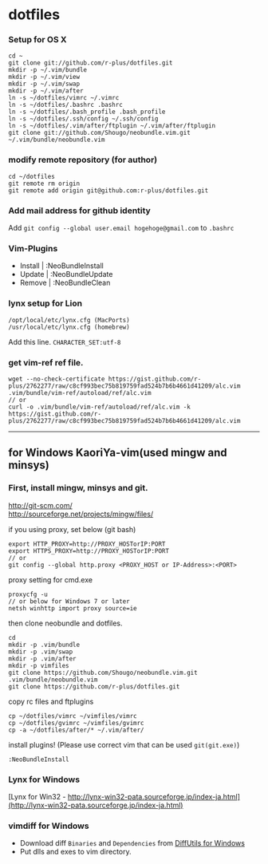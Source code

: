 # dotfiles

### Setup for OS X

    cd ~
    git clone git://github.com/r-plus/dotfiles.git
    mkdir -p ~/.vim/bundle
    mkdir -p ~/.vim/view
    mkdir -p ~/.vim/swap
    mkdir -p ~/.vim/after
    ln -s ~/dotfiles/vimrc ~/.vimrc
    ln -s ~/dotfiles/.bashrc .bashrc
    ln -s ~/dotfiles/.bash_profile .bash_profile
    ln -s ~/dotfiles/.ssh/config ~/.ssh/config
    ln -s ~/dotfiles/.vim/after/ftplugin ~/.vim/after/ftplugin
    git clone git://github.com/Shougo/neobundle.vim.git ~/.vim/bundle/neobundle.vim

### modify remote repository (for author)

    cd ~/dotfiles
    git remote rm origin
    git remote add origin git@github.com:r-plus/dotfiles.git

### Add mail address for github identity
Add `git config --global user.email hogehoge@gmail.com` to `.bashrc`

### Vim-Plugins

* Install | :NeoBundleInstall
* Update | :NeoBundleUpdate
* Remove | :NeoBundleClean

### lynx setup for Lion

    /opt/local/etc/lynx.cfg (MacPorts)
    /usr/local/etc/lynx.cfg (homebrew)

Add this line.  `CHARACTER_SET:utf-8` 

### get vim-ref ref file.

    wget --no-check-certificate https://gist.github.com/r-plus/2762277/raw/c8cf993bec75b819759fad524b7b6b4661d41209/alc.vim .vim/bundle/vim-ref/autoload/ref/alc.vim
    // or
    curl -o .vim/bundle/vim-ref/autoload/ref/alc.vim -k https://gist.github.com/r-plus/2762277/raw/c8cf993bec75b819759fad524b7b6b4661d41209/alc.vim

-----
## for Windows KaoriYa-vim(used mingw and minsys)
### First, install mingw, minsys and git.
http://git-scm.com/    
http://sourceforge.net/projects/mingw/files/

if you using proxy, set below (git bash)

    export HTTP_PROXY=http://PROXY_HOSTorIP:PORT
    export HTTPS_PROXY=http://PROXY_HOSTorIP:PORT
    // or
    git config --global http.proxy <PROXY_HOST or IP-Address>:<PORT>

proxy setting for cmd.exe

    proxycfg -u
    // or below for Windows 7 or later
    netsh winhttp import proxy source=ie

then clone neobundle and dotfiles.

    cd
    mkdir -p .vim/bundle
    mkdir -p .vim/swap
    mkdir -p .vim/after
    mkdir -p vimfiles
    git clone https://github.com/Shougo/neobundle.vim.git .vim/bundle/neobundle.vim
    git clone https://github.com/r-plus/dotfiles.git

copy rc files and ftplugins

    cp ~/dotfiles/vimrc ~/vimfiles/vimrc
    cp ~/dotfiles/gvimrc ~/vimfiles/gvimrc
    cp -a ~/dotfiles/after/* ~/.vim/after/

install plugins! (Please use correct vim that can be used `git(git.exe)`)

    :NeoBundleInstall

### Lynx for Windows
[Lynx for Win32 - http://lynx-win32-pata.sourceforge.jp/index-ja.html](http://lynx-win32-pata.sourceforge.jp/index-ja.html)

### vimdiff for Windows
* Download diff `Binaries` and `Dependencies` from [DiffUtils for Windows](http://gnuwin32.sourceforge.net/packages/diffutils.htm)
* Put dlls and exes to vim directory.
